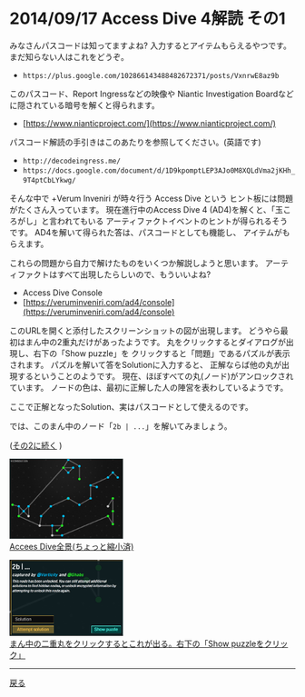 # 2014/09/17 Access Dive 4解読 その1

みなさんパスコードは知ってますよね?
入力するとアイテムもらえるやつです。
まだ知らない人はこれをどうぞ。
- `https://plus.google.com/102866143488482672371/posts/VxnrwE8az9b`

このパスコード、Report Ingressなどの映像や
Niantic Investigation Boardなどに隠されている暗号を解くと得られます。
- [https://www.nianticproject.com/](https://www.nianticproject.com/)

パスコード解読の手引きはこのあたりを参照してください。(英語です)
- `http://decodeingress.me/`
- `https://docs.google.com/document/d/1D9kpomptLEP3AJo0M8XQLdVma2jKHh_9T4ptCbLYkwg/`

そんな中で +Verum Inveniri が時々行う Access Dive という
ヒント板には問題がたくさん入っています。
現在進行中のAccess Dive 4 (AD4)を解くと、「玉ころがし」と言われてもいる
アーティファクトイベントのヒントが得られるそうです。
AD4を解いて得られた答は、パスコードとしても機能し、
アイテムがもらえます。

これらの問題から自力で解けたものをいくつか解説しようと思います。
アーティファクトはすべて出現したらしいので、もういいよね?

- Access Dive Console
- [https://veruminveniri.com/ad4/console](https://veruminveniri.com/ad4/console)

このURLを開くと添付したスクリーンショットの図が出現します。
どうやら最初はまん中の2重丸だけがあったようです。
丸をクリックするとダイアログが出現し、右下の「Show puzzle」を
クリックすると「問題」であるパズルが表示されます。
パズルを解いて答をSolutionに入力すると、
正解ならば他の丸が出現するということのようです。
現在、ほぼすべての丸(ノード)がアンロックされています。
ノードの色は、最初に正解した人の陣営を表わしているようです。

ここで正解となったSolution、実はパスコードとして使えるのです。

では、このまん中のノード「`2b | ...`」を解いてみましょう。

([その2に続く](./ad4_2b.md) )

<a href="/kaidoku/images/1a1gi0j7x3n0i.png"><img width="200px" src="/kaidoku/images/1a1gi0j7x3n0i.png"/><br/>Accees Dive全景(ちょっと縮小済)</a>

<a href="/kaidoku/images/1a1gi164knweq.png"><img width="200px" src="/kaidoku/images/1a1gi164knweq.png"/><br/>まん中の二重丸をクリックするとこれが出る。右下の「Show puzzleをクリック」</a>

----

[戻る](index.html)
